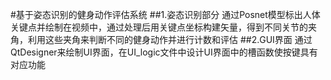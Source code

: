 #基于姿态识别的健身动作评估系统
##1.姿态识别部分
通过Posnet模型标出人体关键点并绘制在视频中，通过处理后用关键点坐标构建矢量，得到不同关节的夹角，利用这些夹角来判断不同的健身动作并进行计数和评估
##2.GUI界面
通过QtDesigner来绘制UI界面，在UI_logic文件中设计UI界面中的槽函数使按键具有对应功能

